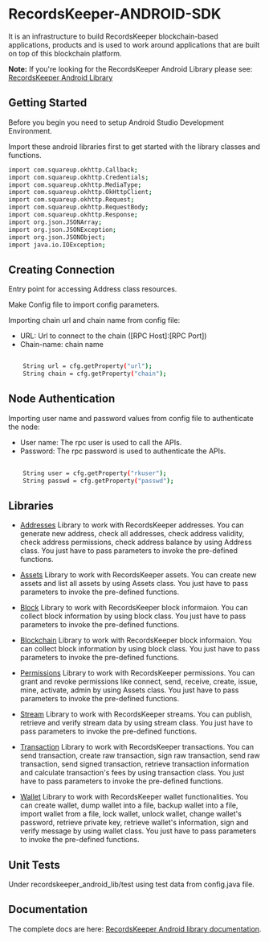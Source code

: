  RecordsKeeper-ANDROID-SDK
 =========================
It is an infrastructure to build RecordsKeeper blockchain-based applications, products and is used to work around applications that are built on top of this blockchain platform.

**Note:** If you're looking for the RecordsKeeper Android Library please see: [RecordsKeeper Android Library](https://github.com/RecordsKeeper/recordskeeper-android-sdk)


## Getting Started

Before you begin you need to setup Android Studio Development Environment.  


Import these android libraries first to get started with the library classes and functions.


```bash
import com.squareup.okhttp.Callback;
import com.squareup.okhttp.Credentials;
import com.squareup.okhttp.MediaType;
import com.squareup.okhttp.OkHttpClient;
import com.squareup.okhttp.Request;
import com.squareup.okhttp.RequestBody;
import com.squareup.okhttp.Response;
import org.json.JSONArray;
import org.json.JSONException;
import org.json.JSONObject;
import java.io.IOException;
```


Creating Connection
-------------------

Entry point for accessing Address class resources.

Make Config file to import config parameters.
   
Importing chain url and chain name from config file:

* URL: Url to connect to the chain ([RPC Host]:[RPC Port])
* Chain-name: chain name

```bash

    String url = cfg.getProperty("url");
    String chain = cfg.getProperty("chain");

``` 

Node Authentication
-------------------

Importing user name and password values from config file to authenticate the node:

* User name: The rpc user is used to call the APIs.
* Password: The rpc password is used to authenticate the APIs.

```bash
    
    String user = cfg.getProperty("rkuser");
    String passwd = cfg.getProperty("passwd");

``` 

## Libraries

- [Addresses](https://github.com/RecordsKeeper/recordskeeper-android-sdk/blob/master/address/src/main/java/com/example/recordskeeper/address/Address.java) Library to work with RecordsKeeper addresses. You can generate new address, check all addresses, check address validity, check address permissions, check address balance by using Address class. You just have to pass parameters to invoke the pre-defined functions.

- [Assets](https://github.com/RecordsKeeper/recordskeeper-android-sdk/blob/master/address/src/main/java/com/example/recordskeeper/address/Assets.java) Library to work with RecordsKeeper assets. You can create new assets and list all assets by using Assets class. You just have to pass parameters to invoke the pre-defined functions.

- [Block](https://github.com/RecordsKeeper/recordskeeper-android-sdk/blob/master/address/src/main/java/com/example/recordskeeper/address/Block.java) Library to work with RecordsKeeper block informaion. You can collect block information by using block class. You just have to pass parameters to invoke the pre-defined functions.

- [Blockchain](https://github.com/RecordsKeeper/recordskeeper-android-sdk/blob/master/address/src/main/java/com/example/recordskeeper/address/Blockchain.java) Library to work with RecordsKeeper block informaion. You can collect block information by using block class. You just have to pass parameters to invoke the pre-defined functions.

- [Permissions](https://github.com/RecordsKeeper/recordskeeper-android-sdk/blob/master/address/src/main/java/com/example/recordskeeper/address/Permissions.java) Library to work with RecordsKeeper permissions. You can grant and revoke permissions like connect, send, receive, create, issue, mine, activate, admin by using Assets class. You just have to pass parameters to invoke the pre-defined functions.

- [Stream](https://github.com/RecordsKeeper/recordskeeper-android-sdk/blob/master/address/src/main/java/com/example/recordskeeper/address/Stream.java) Library to work with RecordsKeeper streams. You can publish, retrieve and verify stream data by using stream class. You just have to pass parameters to invoke the pre-defined functions.

- [Transaction](https://github.com/RecordsKeeper/recordskeeper-android-sdk/blob/master/address/src/main/java/com/example/recordskeeper/address/Transactions.java) Library to work with RecordsKeeper transactions. You can send transaction, create raw transaction, sign raw transaction, send raw transaction, send signed transaction, retrieve transaction information and calculate transaction's fees by using transaction class. You just have to pass parameters to invoke the pre-defined functions.

- [Wallet](https://github.com/RecordsKeeper/recordskeeper-android-sdk/blob/master/address/src/main/java/com/example/recordskeeper/address/Wallet.java) Library to work with RecordsKeeper wallet functionalities. You can create wallet, dump wallet into a file, backup wallet into a file, import wallet from a file, lock wallet, unlock wallet, change wallet's password, retrieve private key, retrieve wallet's information, sign and verify message by using wallet class. You just have to pass parameters to invoke the pre-defined functions.


## Unit Tests

Under recordskeeper_android_lib/test using test data from config.java file. 


## Documentation

The complete docs are here: [RecordsKeeper Android library documentation](https://github.com/RecordsKeeper/recordskeeper-android-sdk/tree/master/docs/com/example/recordskeeper/address).

